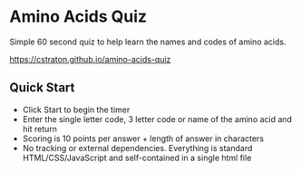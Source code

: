 # Amino Acids Quiz
Simple 60 second quiz to help learn the names and codes of amino acids.

https://cstraton.github.io/amino-acids-quiz

## Quick Start
- Click Start to begin the timer
- Enter the single letter code, 3 letter code or name of the amino acid and hit return
- Scoring is 10 points per answer + length of answer in characters
- No tracking or external dependencies. Everything is standard HTML/CSS/JavaScript and self-contained in a single html file

